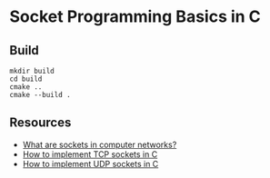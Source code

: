 # Socket Programming Basics in C

## Build

```console
mkdir build
cd build
cmake ..
cmake --build .
```

## Resources

- [What are sockets in computer networks?](https://www.educative.io/edpresso/what-are-sockets-in-computer-networks)
- [How to implement TCP sockets in C](https://www.educative.io/edpresso/how-to-implement-tcp-sockets-in-c)
- [How to implement UDP sockets in C](https://www.educative.io/edpresso/how-to-implement-udp-sockets-in-c)
